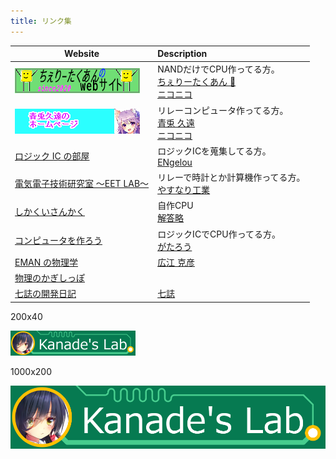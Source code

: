 ```yaml
---
title: リンク集
---
```


| Website                                                            | Description                                                                                                                                      |
| ------------------------------------------------------------------ | :----------------------------------------------------------------------------------------------------------------------------------------------- |
| [![](img/Cherry-banner.png)](https://cherry-takuan.org/)           | NANDだけでCPU作ってる方。<br/> [ちぇりーたくあん 🍒](https://twitter.com/cherry_takuan) <br/> [ニコニコ](https://www.nicovideo.jp/user/120639958) |
| [![](img/aoto.png)](http://kuon-aoto.sakura.ne.jp/)                | リレーコンピュータ作ってる方。 <br/> [青兎 久遠](https://twitter.com/Kuon_Aoto) <br/> [ニコニコ](https://www.nicovideo.jp/user/124273630)        |
| [ロジック IC の部屋](https://logicroom.jp/)                        | ロジックICを蒐集してる方。 <br/> [ENgelou](https://twitter.com/EN_gelou)                                                                         |
| [電気電子技術研究室 ～EET LAB～](http://blog.livedoor.jp/eet_lab/) | リレーで時計とか計算機作ってる方。 <br/> [やすなり工業](https://twitter.com/YSNR_YSD)                                                            |
| [しかくいさんかく](https://sikakuisankaku.hatenablog.com/)         | 自作CPU <br/> [解答略](https://twitter.com/kaitou_ryaku)                                                                                         |
| [コンピュータを作ろう](http://diode.matrix.jp/)                    | ロジックICでCPU作ってる方。 <br/> [がたろう](https://twitter.com/duo6750)                                                                        |
| [EMAN の物理学](https://eman-physics.net/)                         | [広江 克彦](https://twitter.com/eman1972)                                                                                                        |
| [物理のかぎしっぽ](https://hooktail.sub.jp/)                       |                                                                                                                                                  |
| [七誌の開発日記](https://7shi.hateblo.jp/)                         | [七誌](https://twitter.com/7shi)                                                                                                                 |

200x40

![](img/kanade_200x40.png)

1000x200

![](img/kanade_1000x200.png)
